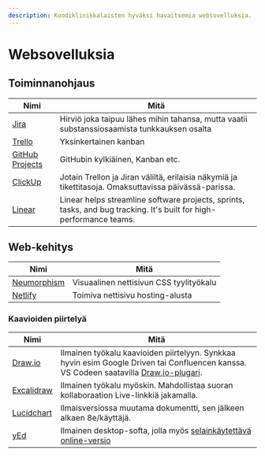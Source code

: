 ```yaml
---
description: Koodiklinikkalaisten hyväksi havaitsemia websovelluksia.
---
```


# Websovelluksia

## Toiminnanohjaus

| Nimi                                                               | Mitä                                                                                                                |
| ------------------------------------------------------------------ | ------------------------------------------------------------------------------------------------------------------- |
| [Jira](https://www.atlassian.com/fi/software/jira)                 | Hirviö joka taipuu lähes mihin tahansa, mutta vaatii substanssiosaamista tunkkauksen osalta                         |
| [Trello](https://trello.com/fi)                                    | Yksinkertainen kanban                                                                                               |
| [GitHub Projects](https://github.com/features/project-management/) | GitHubin kylkiäinen, Kanban etc.                                                                                    |
| [ClickUp](https://clickup.com/)                                    | Jotain Trellon ja Jiran väliltä, erilaisia näkymiä ja tikettitasoja. Omaksuttavissa päivässä-parissa.               |
| [Linear](https://linear.app/)                                      | Linear helps streamline software projects, sprints, tasks, and bug tracking. It's built for high-performance teams. |

## Web-kehitys

| Nimi                                           | Mitä                                    |
| ---------------------------------------------- | --------------------------------------- |
| [Neumorphism](https://neumorphism.io/#ffffff/) | Visuaalinen nettisivun CSS tyylityökalu |
| [Netlify](https://www.netlify.com/)            | Toimiva nettisivu hosting-alusta        |

### Kaavioiden piirtelyä

| Nimi                                       | Mitä                                                                                                                                                                                                               |
| ------------------------------------------ | ------------------------------------------------------------------------------------------------------------------------------------------------------------------------------------------------------------------ |
| [Draw.io](https://app.diagrams.net/)       | Ilmainen työkalu kaavioiden piirtelyyn. Synkkaa hyvin esim Google Driven tai Confluencen kanssa. VS Codeen saatavilla [Draw.io-plugari](https://marketplace.visualstudio.com/items?itemName=hediet.vscode-drawio). |
| [Excalidraw](https://excalidraw.com/)      | Ilmainen työkalu myöskin. Mahdollistaa suoran kollaboraation Live-linkkiä jakamalla.                                                                                                                               |
| [Lucidchart](https://www.lucidchart.com/)  | Ilmaisversiossa muutama dokumentti, sen jälkeen alkaen 8e/käyttäjä.                                                                                                                                                |
| [yEd](https://www.yworks.com/products/yed) | Ilmainen desktop-softa, jolla myös [selainkäytettävä online-versio](https://www.yworks.com/products/yed-live)                                                                                                      |

